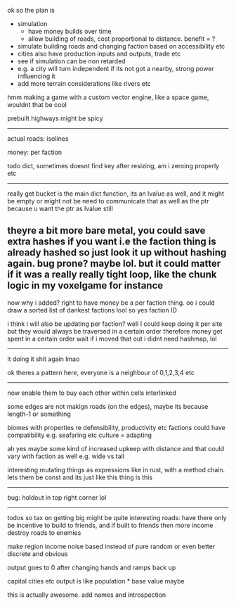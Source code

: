 ok so the plan is
 - simulation
   - have money builds over time
   - allow building of roads, cost proportional to distance. benefit = ?
 - simulate building roads and changing faction based on accessibility etc
 - cities also have production inputs and outputs, trade etc
 - see if simulation can be non retarded
 - e.g. a city will turn independent if its not got a nearby, strong power influencing it
 - add more terrain considerations like rivers etc

hmm making a game with a custom vector engine, like a space game, wouldnt that be cool

prebuilt highways might be spicy


---------------------

actual roads: isolines

money: per faction

todo dict, sometimes doesnt find key after resizing, am i zeroing properly etc

----
really get bucket is the main dict function, its an lvalue as well, and it might be empty or might not be
need to communicate that as well as the ptr because u want the ptr as lvalue still

theyre a bit more bare metal, you could save extra hashes if you want i.e the faction thing is already hashed so just look it up without hashing again. bug prone? maybe lol. but it could matter if it was a really really tight loop, like the chunk logic in my voxelgame for instance
----------------

now why i added? right to have money be a per faction thing.
oo i could draw a sorted list of dankest factions lool
so yes faction ID

i think i will also be updating per faction?
well I could keep doing it per site but they would always be traversed in a certain order therefore money get spent in a certain order
wait if i moved that out i didnt need hashmap, lol

----------------
it doing it shit again lmao

ok theres a pattern here, everyone is a neighbour of 0,1,2,3,4 etc


------
now enable them to buy each other
within cells interlinked


some edges are not makign roads (on the edges), maybe its because length-1 or something

biomes with properties re defensibility, productivity etc
factions could have compatibility e.g. seafaring etc
culture = adapting

ah yes maybe some kind of increased upkeep with distance
and that could vary with faction as well e.g. wide vs tall

interesting mutating things as expressions like in rust, with a method chain. lets them be const
and its just like this thing is this

-----
bug: holdout in top right corner lol

----------
todos
so tax on getting big might be quite interesting
roads: have there only be incentive to build to friends, and if built to friends then more income
destroy roads to enemies

make region income noise based instead of pure random
or even better discrete and obvious

output goes to 0 after changing hands and ramps back up

capital cities etc
output is like population * base value maybe

this is actually awesome. add names and introspection